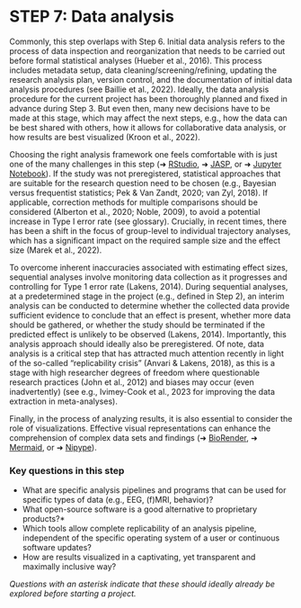 # STEP 7: Data analysis

Commonly, this step overlaps with Step 6. Initial data analysis refers to the process of data inspection and reorganization that needs to be carried out before formal statistical analyses (Hueber et al., 2016). This process includes metadata setup, data cleaning/screening/refining, updating the research analysis plan, version control, and the documentation of initial data analysis procedures (see Baillie et al., 2022). Ideally, the data analysis procedure for the current project has been thoroughly planned and fixed in advance during Step 3. But even then, many new decisions have to be made at this stage, which may affect the next steps, e.g., how the data can be best shared with others, how it allows for collaborative data analysis, or how results are best visualized (Kroon et al., 2022). 

Choosing the right analysis framework one feels comfortable with is just one of the many challenges in this step (➜ [RStudio](https://posit.co/), ➜ [JASP](https://jasp-stats.org/), or ➜ [Jupyter Notebook](https://jupyter.org/)). If the study was not preregistered, statistical approaches that are suitable for the research question need to be chosen (e.g., Bayesian versus frequentist statistics; Pek & Van Zandt, 2020; van Zyl, 2018). If applicable, correction methods for multiple comparisons should be considered (Alberton et al., 2020; Noble, 2009), to avoid a potential increase in Type I error rate (see glossary). Crucially, in recent times, there has been a shift in the focus of group-level to individual trajectory analyses, which has a significant impact on the required sample size and the effect size (Marek et al., 2022). 

To overcome inherent inaccuracies associated with estimating effect sizes, sequential analyses involve monitoring data collection as it progresses and controlling for Type 1 error rate (Lakens, 2014). During sequential analyses, at a predetermined stage in the project (e.g., defined in Step 2), an interim analysis can be conducted to determine whether the collected data provide sufficient evidence to conclude that an effect is present, whether more data should be gathered, or whether the study should be terminated if the predicted effect is unlikely to be observed (Lakens, 2014). Importantly, this analysis approach should ideally also be preregistered. Of note, data analysis is a critical step that has attracted much attention recently in light of the so-called “replicability crisis” (Anvari & Lakens, 2018), as this is a stage with high researcher degrees of freedom where questionable research practices (John et al., 2012) and biases may occur (even inadvertently) (see e.g., Ivimey-Cook et al., 2023 for improving the data extraction in meta-analyses).

Finally, in the process of analyzing results, it is also essential to consider the role of visualizations. Effective visual representations can enhance the comprehension of complex data sets and findings (➜ [BioRender](https://www.biorender.com/), ➜ [Mermaid](https://mermaid.js.org/), or ➜ [Nipype](https://nipype.readthedocs.io/en/latest/)). 

### Key questions in this step
- What are specific analysis pipelines and programs that can be used for specific types of data (e.g., EEG, (f)MRI, behavior)?
- What open-source software is a good alternative to proprietary products?*
- Which tools allow complete replicability of an analysis pipeline, independent of the specific operating system of a user or continuous software updates?
- How are results visualized in a captivating, yet transparent and maximally inclusive way?

_Questions with an asterisk indicate that these should ideally already be explored before starting a project._
